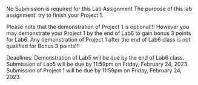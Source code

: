 No Submission is required for this Lab Assignment
The purpose of this lab assignment: try to finish your Project 1.

Please note that the demonstration of Project 1 is optional!!! However you may demonstrate your Project 1 by the end of Lab6 to gain bonus 3 points for Lab6.
Any demonstration of Project 1 after the end of Lab6 class is not qualified for Bonus 3 points!!!

Deadlines:
Demonstration of Lab5 will be due by the end of Lab6 class.
Submission of Lab5 will be due by 11:59pm on Friday, February 24, 2023.
Submission of Project 1 will be due by 11:59pm on Friday, February 24, 2023.

